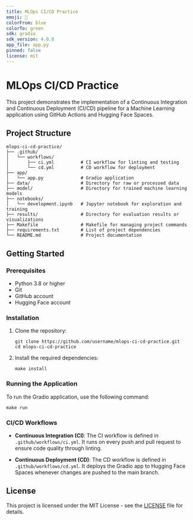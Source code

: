 ```yaml
---
title: MLOps CI/CD Practice
emoji: 🏥
colorFrom: blue
colorTo: green
sdk: gradio
sdk_version: 4.0.0
app_file: app.py
pinned: false
license: mit
---
```


# MLOps CI/CD Practice

This project demonstrates the implementation of a Continuous Integration and Continuous Deployment (CI/CD) pipeline for a Machine Learning application using GitHub Actions and Hugging Face Spaces.

## Project Structure

```
mlops-ci-cd-practice/
├── .github/
│   └── workflows/
│       ├── ci.yml          # CI workflow for linting and testing
│       └── cd.yml          # CD workflow for deployment
├── app/
│   └── app.py              # Gradio application
├── data/                   # Directory for raw or processed data
├── model/                  # Directory for trained machine learning models
├── notebooks/
│   └── development.ipynb   # Jupyter notebook for exploration and training
├── results/                # Directory for evaluation results or visualizations
├── Makefile                # Makefile for managing project commands
├── requirements.txt        # List of project dependencies
└── README.md               # Project documentation
```

## Getting Started

### Prerequisites

- Python 3.8 or higher
- Git
- GitHub account
- Hugging Face account

### Installation

1. Clone the repository:
   ```
   git clone https://github.com/username/mlops-ci-cd-practice.git
   cd mlops-ci-cd-practice
   ```

2. Install the required dependencies:
   ```
   make install
   ```

### Running the Application

To run the Gradio application, use the following command:
```
make run
```

### CI/CD Workflows

- **Continuous Integration (CI)**: The CI workflow is defined in `.github/workflows/ci.yml`. It runs on every push and pull request to ensure code quality through linting.
  
- **Continuous Deployment (CD)**: The CD workflow is defined in `.github/workflows/cd.yml`. It deploys the Gradio app to Hugging Face Spaces whenever changes are pushed to the main branch.

## License

This project is licensed under the MIT License - see the [LICENSE](LICENSE) file for details.